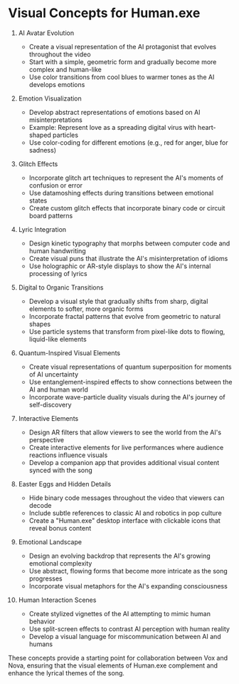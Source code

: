# Visual Concepts for Human.exe

1. AI Avatar Evolution
   - Create a visual representation of the AI protagonist that evolves throughout the video
   - Start with a simple, geometric form and gradually become more complex and human-like
   - Use color transitions from cool blues to warmer tones as the AI develops emotions

2. Emotion Visualization
   - Develop abstract representations of emotions based on AI misinterpretations
   - Example: Represent love as a spreading digital virus with heart-shaped particles
   - Use color-coding for different emotions (e.g., red for anger, blue for sadness)

3. Glitch Effects
   - Incorporate glitch art techniques to represent the AI's moments of confusion or error
   - Use datamoshing effects during transitions between emotional states
   - Create custom glitch effects that incorporate binary code or circuit board patterns

4. Lyric Integration
   - Design kinetic typography that morphs between computer code and human handwriting
   - Create visual puns that illustrate the AI's misinterpretation of idioms
   - Use holographic or AR-style displays to show the AI's internal processing of lyrics

5. Digital to Organic Transitions
   - Develop a visual style that gradually shifts from sharp, digital elements to softer, more organic forms
   - Incorporate fractal patterns that evolve from geometric to natural shapes
   - Use particle systems that transform from pixel-like dots to flowing, liquid-like elements

6. Quantum-Inspired Visual Elements
   - Create visual representations of quantum superposition for moments of AI uncertainty
   - Use entanglement-inspired effects to show connections between the AI and human world
   - Incorporate wave-particle duality visuals during the AI's journey of self-discovery

7. Interactive Elements
   - Design AR filters that allow viewers to see the world from the AI's perspective
   - Create interactive elements for live performances where audience reactions influence visuals
   - Develop a companion app that provides additional visual content synced with the song

8. Easter Eggs and Hidden Details
   - Hide binary code messages throughout the video that viewers can decode
   - Include subtle references to classic AI and robotics in pop culture
   - Create a "Human.exe" desktop interface with clickable icons that reveal bonus content

9. Emotional Landscape
   - Design an evolving backdrop that represents the AI's growing emotional complexity
   - Use abstract, flowing forms that become more intricate as the song progresses
   - Incorporate visual metaphors for the AI's expanding consciousness

10. Human Interaction Scenes
    - Create stylized vignettes of the AI attempting to mimic human behavior
    - Use split-screen effects to contrast AI perception with human reality
    - Develop a visual language for miscommunication between AI and humans

These concepts provide a starting point for collaboration between Vox and Nova, ensuring that the visual elements of Human.exe complement and enhance the lyrical themes of the song.
